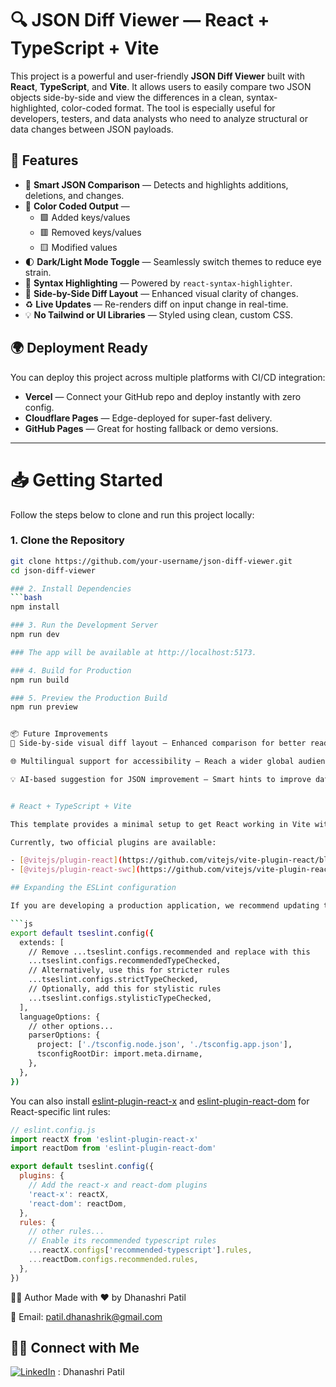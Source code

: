 # 🔍 JSON Diff Viewer — React + TypeScript + Vite

This project is a powerful and user-friendly **JSON Diff Viewer** built with **React**, **TypeScript**, and **Vite**. It allows users to easily compare two JSON objects side-by-side and view the differences in a clean, syntax-highlighted, color-coded format. The tool is especially useful for developers, testers, and data analysts who need to analyze structural or data changes between JSON payloads.

## 🚀 Features

- 🧠 **Smart JSON Comparison** — Detects and highlights additions, deletions, and changes.
- 🌈 **Color Coded Output** — 
  - 🟩 Added keys/values
  - 🟥 Removed keys/values
  - 🟨 Modified values
- 🌓 **Dark/Light Mode Toggle** — Seamlessly switch themes to reduce eye strain.
- 🧾 **Syntax Highlighting** — Powered by `react-syntax-highlighter`.
- 🧩 **Side-by-Side Diff Layout** — Enhanced visual clarity of changes.
- ♻️ **Live Updates** — Re-renders diff on input change in real-time.
- 💡 **No Tailwind or UI Libraries** — Styled using clean, custom CSS.

## 🌍 Deployment Ready

You can deploy this project across multiple platforms with CI/CD integration:
- **Vercel** — Connect your GitHub repo and deploy instantly with zero config.
- **Cloudflare Pages** — Edge-deployed for super-fast delivery.
- **GitHub Pages** — Great for hosting fallback or demo versions.

---

# 📥 Getting Started

Follow the steps below to clone and run this project locally:

### 1. Clone the Repository

```bash
git clone https://github.com/your-username/json-diff-viewer.git
cd json-diff-viewer

### 2. Install Dependencies
```bash
npm install

### 3. Run the Development Server
npm run dev

### The app will be available at http://localhost:5173.

### 4. Build for Production
npm run build

### 5. Preview the Production Build
npm run preview


📦 Future Improvements
🔁 Side-by-side visual diff layout — Enhanced comparison for better readability.

🌐 Multilingual support for accessibility — Reach a wider global audience.

💡 AI-based suggestion for JSON improvement — Smart hints to improve data quality and structure.


# React + TypeScript + Vite

This template provides a minimal setup to get React working in Vite with HMR and some ESLint rules.

Currently, two official plugins are available:

- [@vitejs/plugin-react](https://github.com/vitejs/vite-plugin-react/blob/main/packages/plugin-react/README.md) uses [Babel](https://babeljs.io/) for Fast Refresh
- [@vitejs/plugin-react-swc](https://github.com/vitejs/vite-plugin-react-swc) uses [SWC](https://swc.rs/) for Fast Refresh

## Expanding the ESLint configuration

If you are developing a production application, we recommend updating the configuration to enable type-aware lint rules:

```js
export default tseslint.config({
  extends: [
    // Remove ...tseslint.configs.recommended and replace with this
    ...tseslint.configs.recommendedTypeChecked,
    // Alternatively, use this for stricter rules
    ...tseslint.configs.strictTypeChecked,
    // Optionally, add this for stylistic rules
    ...tseslint.configs.stylisticTypeChecked,
  ],
  languageOptions: {
    // other options...
    parserOptions: {
      project: ['./tsconfig.node.json', './tsconfig.app.json'],
      tsconfigRootDir: import.meta.dirname,
    },
  },
})
```

You can also install [eslint-plugin-react-x](https://github.com/Rel1cx/eslint-react/tree/main/packages/plugins/eslint-plugin-react-x) and [eslint-plugin-react-dom](https://github.com/Rel1cx/eslint-react/tree/main/packages/plugins/eslint-plugin-react-dom) for React-specific lint rules:

```js
// eslint.config.js
import reactX from 'eslint-plugin-react-x'
import reactDom from 'eslint-plugin-react-dom'

export default tseslint.config({
  plugins: {
    // Add the react-x and react-dom plugins
    'react-x': reactX,
    'react-dom': reactDom,
  },
  rules: {
    // other rules...
    // Enable its recommended typescript rules
    ...reactX.configs['recommended-typescript'].rules,
    ...reactDom.configs.recommended.rules,
  },
})
```

🧑‍🎓 Author
Made with ❤️ by Dhanashri Patil

📧 Email: patil.dhanashrik@gmail.com

## 👩‍💻 Connect with Me

[![LinkedIn](https://img.shields.io/badge/LinkedIn-blue?style=flat&logo=linkedin)](https://www.linkedin.com/in/dhanashri-patil24/) : Dhanashri Patil
